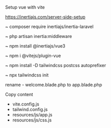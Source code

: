 Setup vue with vite

https://inertiajs.com/server-side-setup

~ composer require inertiajs/inertia-laravel

~ php artisan inertia:middleware

~ npm install @inertiajs/vue3

~ npm i @vitejs/plugin-vue

~ npm install -D tailwindcss postcss autoprefixer

~ npx tailwindcss init

rename - welcome.blade.php to app.blade.php

Copy content
- vite.config.js
- tailwind.config.js
- resources/js/app.js
- resources/js/css.js

